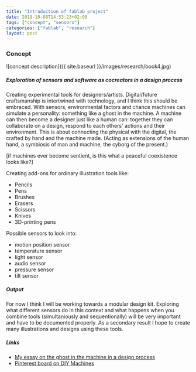 ```yaml
---
title: "Introduction of fablab project"
date: 2019-10-08T14:53:23+02:00
tags: ["concept", "sensors"]
categories: ["fablab", "research"]
layout: post
---
```


### Concept
![concept description]({{ site.baseurl }}/images/research/book4.jpg)

##### Exploration of sensors and software as cocreators in a design process

Creating experimental tools for designers/artists. Digital/future craftsmanship is intertwined with technology, and I think this should be embraced. With sensors, environmental factors and chance machines can simulate a personality: something like a ghost in the machine. A machine can then become a designer just like a human can: together they can collaborate on a design, respond to each others' actions and their environment. This is about connecting the physical with the digital, the crafted by hand and the machine made. (Acting as extensions of the human hand, a symbiosis of man and machine, the cyborg of the present.)

[if machines ever become sentient, is this what a peaceful coexistence looks like?]

Creating add-ons for ordinary illustration tools like:

- Pencils
- Pens
- Brushes
- Erasers
- Scissors
- Knives
- 3D-printing pens


Possible sensors to look into: 

- motion position sensor
- temperature sensor
- light sensor
- audio sensor
- pressure sensor
- tilt sensor

##### Output
For now I think I will be working towards a modular design kit. Exploring what different sensors do in this context and what happens when you combine tools (simultaniously and sequentionally) will be very important and have to be documented properly. As a secondary result I hope to create many illustrations and designs using these tools. 

##### Links
- [My essay on the ghost in the machine in a design process](https://michellevossen.com/essay)
- [Pinterest board on DIY Machines](https://nl.pinterest.com/michellemvossen/diy-machines/)